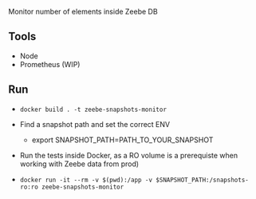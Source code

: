 Monitor number of elements inside Zeebe DB

## Tools
- Node
- Prometheus (WIP)

## Run
- `docker build . -t zeebe-snapshots-monitor`

- Find a snapshot path and set the correct ENV
  - export SNAPSHOT_PATH=PATH_TO_YOUR_SNAPSHOT
- Run the tests  inside Docker, as a RO volume is a prerequiste when working with Zeebe data from prod)
- `docker run -it --rm -v $(pwd):/app -v $SNAPSHOT_PATH:/snapshots-ro:ro zeebe-snapshots-monitor`
